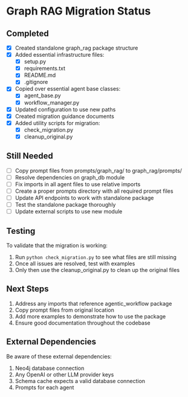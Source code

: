 # Graph RAG Migration Status

## Completed

- [x] Created standalone graph_rag package structure
- [x] Added essential infrastructure files:
  - [x] setup.py
  - [x] requirements.txt
  - [x] README.md
  - [x] .gitignore
- [x] Copied over essential agent base classes:
  - [x] agent_base.py
  - [x] workflow_manager.py
- [x] Updated configuration to use new paths
- [x] Created migration guidance documents
- [x] Added utility scripts for migration:
  - [x] check_migration.py
  - [x] cleanup_original.py

## Still Needed

- [ ] Copy prompt files from prompts/graph_rag/ to graph_rag/prompts/
- [ ] Resolve dependencies on graph_db module
- [ ] Fix imports in all agent files to use relative imports
- [ ] Create a proper prompts directory with all required prompt files
- [ ] Update API endpoints to work with standalone package
- [ ] Test the standalone package thoroughly
- [ ] Update external scripts to use new module

## Testing

To validate that the migration is working:

1. Run `python check_migration.py` to see what files are still missing
2. Once all issues are resolved, test with examples
3. Only then use the cleanup_original.py to clean up the original files

## Next Steps

1. Address any imports that reference agentic_workflow package
2. Copy prompt files from original location
3. Add more examples to demonstrate how to use the package
4. Ensure good documentation throughout the codebase

## External Dependencies

Be aware of these external dependencies:

1. Neo4j database connection 
2. Any OpenAI or other LLM provider keys
3. Schema cache expects a valid database connection
4. Prompts for each agent